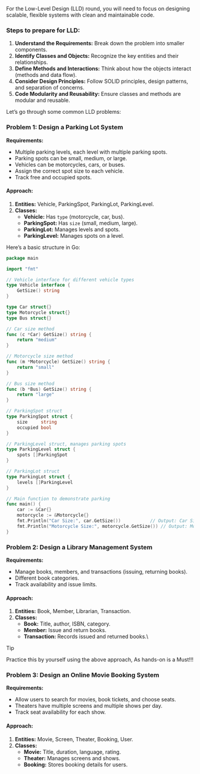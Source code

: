 For the Low-Level Design (LLD) round, you will need to focus on designing scalable, flexible systems with clean and maintainable code.

### Steps to prepare for LLD:
1. **Understand the Requirements:** Break down the problem into smaller components.
2. **Identify Classes and Objects:** Recognize the key entities and their relationships.
3. **Define Methods and Interactions:** Think about how the objects interact (methods and data flow).
4. **Consider Design Principles:** Follow SOLID principles, design patterns, and separation of concerns.
5. **Code Modularity and Reusability:** Ensure classes and methods are modular and reusable.

Let’s go through some common LLD problems:

### Problem 1: Design a Parking Lot System
**Requirements:**
- Multiple parking levels, each level with multiple parking spots.
- Parking spots can be small, medium, or large.
- Vehicles can be motorcycles, cars, or buses.
- Assign the correct spot size to each vehicle.
- Track free and occupied spots.

#### Approach:
1. **Entities:** Vehicle, ParkingSpot, ParkingLot, ParkingLevel.
2. **Classes:**
   - **Vehicle:** Has `type` (motorcycle, car, bus).
   - **ParkingSpot:** Has `size` (small, medium, large).
   - **ParkingLot:** Manages levels and spots.
   - **ParkingLevel:** Manages spots on a level.

Here’s a basic structure in Go:

```go
package main

import "fmt"

// Vehicle interface for different vehicle types
type Vehicle interface {
    GetSize() string
}

type Car struct{}
type Motorcycle struct{}
type Bus struct{}

// Car size method
func (c *Car) GetSize() string {
    return "medium"
}

// Motorcycle size method
func (m *Motorcycle) GetSize() string {
    return "small"
}

// Bus size method
func (b *Bus) GetSize() string {
    return "large"
}

// ParkingSpot struct
type ParkingSpot struct {
    size     string
    occupied bool
}

// ParkingLevel struct, manages parking spots
type ParkingLevel struct {
    spots []ParkingSpot
}

// ParkingLot struct
type ParkingLot struct {
    levels []ParkingLevel
}

// Main function to demonstrate parking
func main() {
    car := &Car{}
    motorcycle := &Motorcycle{}
    fmt.Println("Car Size:", car.GetSize())           // Output: Car Size: medium
    fmt.Println("Motorcycle Size:", motorcycle.GetSize()) // Output: Motorcycle Size: small
}
```

### Problem 2: Design a Library Management System
**Requirements:**
- Manage books, members, and transactions (issuing, returning books).
- Different book categories.
- Track availability and issue limits.

#### Approach:
1. **Entities:** Book, Member, Librarian, Transaction.
2. **Classes:**
   - **Book:** Title, author, ISBN, category.
   - **Member:** Issue and return books.
   - **Transaction:** Records issued and returned books.\
> [!TIP]
> Practice this by yourself using the above approach, As hands-on is a Must!!!

### Problem 3: Design an Online Movie Booking System
**Requirements:**
- Allow users to search for movies, book tickets, and choose seats.
- Theaters have multiple screens and multiple shows per day.
- Track seat availability for each show.

#### Approach:
1. **Entities:** Movie, Screen, Theater, Booking, User.
2. **Classes:**
   - **Movie:** Title, duration, language, rating.
   - **Theater:** Manages screens and shows.
   - **Booking:** Stores booking details for users.
